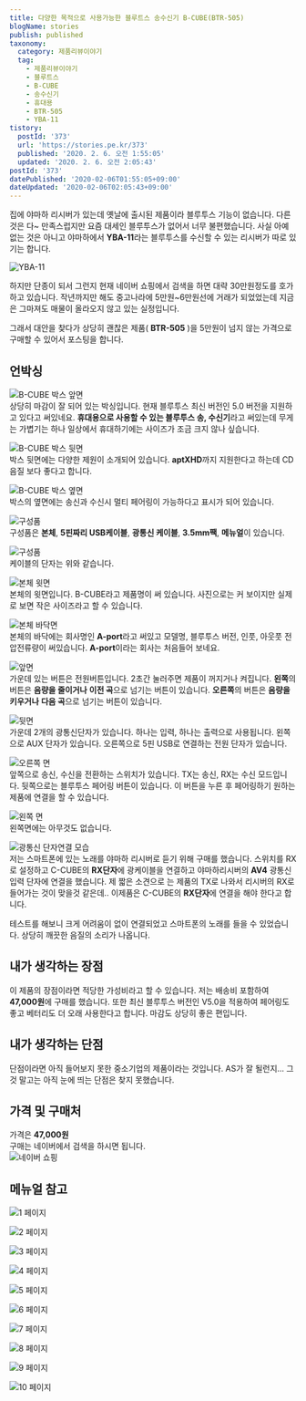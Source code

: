```yaml
---
title: 다양한 목적으로 사용가능한 블루트스 송수신기 B-CUBE(BTR-505)
blogName: stories
publish: published
taxonomy:
  category: 제품리뷰이야기
  tag:
    - 제품리뷰이야기
    - 블루트스
    - B-CUBE
    - 송수신기
    - 휴대용
    - BTR-505
    - YBA-11
tistory:
  postId: '373'
  url: 'https://stories.pe.kr/373'
  published: '2020. 2. 6. 오전 1:55:05'
  updated: '2020. 2. 6. 오전 2:05:43'
postId: '373'
datePublished: '2020-02-06T01:55:05+09:00'
dateUpdated: '2020-02-06T02:05:43+09:00'
---
```




집에 야마하 리시버가 있는데 옛날에 출시된 제품이라 블루투스 기능이 없습니다. 다른 것은 다~ 만족스럽지만 요즘 대세인 블루투스가 없어서 너무 불편했습니다. 
사실 아예 없는 것은 아니고 야마하에서 **YBA-11**라는 블루투스를 수신할 수 있는 리시버가 따로 있기는 합니다. 

![YBA-11](images/2020-02-06-01-08-39.png)  

하지만 단종이 되서 그런지 현재 네이버 쇼핑에서 검색을 하면 대략 30만원정도를 호가하고 있습니다. 작년까지만 해도 중고나라에 5만원~6만원선에 거래가 되었었는데 지금은 그마져도 매물이 올라오지 않고 있는 실정입니다.  

그래서 대안을 찾다가 상당히 괜찮은 제품( **BTR-505** )을 5만원이 넘지 않는 가격으로 구매할 수 있어서 포스팅을 합니다. 

## 언박싱  

![B-CUBE 박스 앞면](images/2020-02-06-01-12-34.png)  
상당히 마감이 잘 되어 있는 박싱입니다. 현재 블루투스 최신 버전인 5.0 버전을 지원하고 있다고 써있네요.
**휴대용으로 사용할 수 있는 블루투스 송, 수신기**라고 써있는데 무게는 가볍기는 하나 일상에서 휴대하기에는 사이즈가 조금 크지 않나 싶습니다.  

![B-CUBE 박스 뒷면](images/2020-02-06-01-15-12.png)  
박스 뒷면에는 다양한 제원이 소개되어 있습니다. **aptXHD**까지 지원한다고 하는데 CD음질 보다 좋다고 합니다.  

![B-CUBE 박스 옆면](images/2020-02-06-01-18-04.png)  
박스의 옆면에는 송신과 수신시 멀티 페어링이 가능하다고 표시가 되어 있습니다. 

![구성품](images/2020-02-06-01-18-58.png)  
구성품은 **본체**, **5핀짜리 USB케이블**, **광통신 케이블**, **3.5mm짹**, **메뉴얼**이 있습니다. 

![구성품](images/2020-02-06-01-21-19.png)  
케이블의 단자는 위와  같습니다.   

![본체 윗면](images/2020-02-06-01-22-05.png)   
본체의 윗면입니다. B-CUBE라고 제품명이 써 있습니다. 사진으로는 커 보이지만 실제로 보면 작은 사이즈라고 할 수 있습니다.  

![본체 바닥면](images/2020-02-06-01-23-19.png)   
본체의 바닥에는 회사명인 **A-port**라고 써있고 모델명, 블루투스 버전, 인풋, 아웃풋 전압전류량이 써있습니다. 
**A-port**이라는 회사는 처음들어 보네요. 

![앞면](images/2020-02-06-01-25-00.png)   
가운데 있는 버튼은 전원버튼입니다. 2초간 눌러주면 제품이 꺼지거나 켜집니다. 
**왼쪽**의 버튼은 **음량을 줄이거나** **이전 곡**으로 넘기는 버튼이 있습니다. 
**오른쪽**의 버튼은 **음량을 키우거나** **다음 곡**으로 넘기는 버튼이 있습니다. 

![뒷면](images/2020-02-06-01-28-20.png)  
가운데 2개의 광통신단자가 있습니다. 하나는 입력, 하나는 출력으로 사용됩니다. 
왼쪽으로 AUX 단자가 있습니다. 
오른쪽으로 5핀 USB로 연결하는 전원 단자가 있습니다. 

![오른쪽 면](images/2020-02-06-01-30-26.png)   
앞쪽으로 송신, 수신을 전환하는 스위치가 있습니다. TX는 송신, RX는 수신 모드입니다. 
뒷쪽으로는 블루투스 페어링 버튼이 있습니다. 이 버튼을 누른 후 페어링하기 원하는 제품에 연결을 할 수 있습니다.  

![왼쪽 면](images/2020-02-06-01-33-00.png)  
왼쪽면에는 아무것도 없습니다. 

![광통신 단자연결 모습](images/2020-02-06-01-33-38.png)  
저는 스마트폰에 있는 노래를 야마하 리시버로 듣기 위해 구매를 했습니다. 
스위치를 RX로 설정하고 C-CUBE의 **RX단자**에 광케이블을 연결하고 야마하리시버의 **AV4** 광통신 입력 단자에 연결을 했습니다. 
제 짧은 소견으로 는 제품의 TX로 나와서 리시버의 RX로 들어가는 것이 맞을것 같은데..
이제품은 C-CUBE의 **RX단자**에 연결을 해야 한다고 합니다.  

테스트를 해보니 크게 어려움이 없이 연결되었고 스마트폰의 노래를 들을 수 있었습니다. 상당히 깨끗한 음질의 소리가 나옵니다.  

## 내가 생각하는 장점  
이 제품의 장점이라면 적당한 가성비라고 할 수 있습니다. 저는 배송비 포함하여 **47,000원**에 구매를 했습니다. 
또한 최신 블루투스 버전인 V5.0을 적용하여 페어링도 좋고 베터리도 더 오래 사용한다고 합니다. 
마감도 상당히 좋은 편입니다.   

## 내가 생각하는 단점  
단점이라면 아직 들어보지 못한 중소기업의 제품이라는 것입니다.  AS가 잘 될런지...
그것 말고는 아직 눈에 띄는 단점은 찾지 못했습니다. 

## 가격 및 구매처  
가격은 **47,000원**  
구매는 네이버에서 검색을 하시면 됩니다.  
![네이버 쇼핑](images/2020-02-06-01-48-44.png)   

## 메뉴얼 참고  

![1 페이지](images/2020-02-06-01-51-09.png)  

![2 페이지](images/2020-02-06-01-51-21.png)  

![3 페이지](images/2020-02-06-01-51-33.png)  

![4 페이지](images/2020-02-06-01-51-56.png)  

![5 페이지](images/2020-02-06-01-52-08.png)  

![6 페이지](images/2020-02-06-01-52-19.png)  

![7 페이지](images/2020-02-06-01-52-31.png)  

![8 페이지](images/2020-02-06-01-52-43.png)  

![9 페이지](images/2020-02-06-01-52-54.png)  

![10 페이지](images/2020-02-06-01-53-05.png)  

